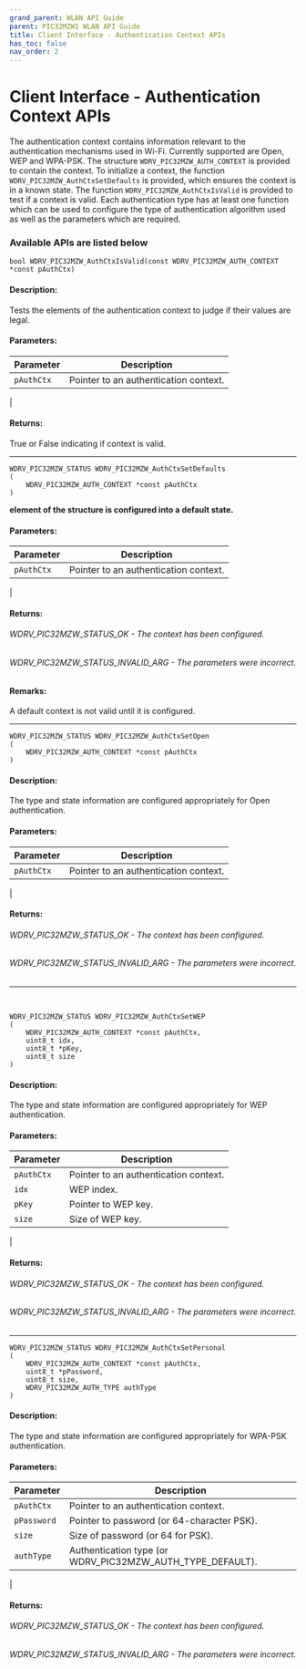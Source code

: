 ```yaml
---
grand_parent: WLAN API Guide
parent: PIC32MZW1 WLAN API Guide
title: Client Interface - Authentication Context APIs
has_toc: false
nav_order: 2
---
```


# Client Interface - Authentication Context APIs

The authentication context contains information relevant to the authentication mechanisms used in Wi-Fi. Currently supported are Open, WEP and WPA-PSK.
The structure ```WDRV_PIC32MZW_AUTH_CONTEXT``` is provided to contain the context.
To initialize a context, the function ```WDRV_PIC32MZW_AuthCtxSetDefaults``` is provided, which ensures the context is in a known state.
The function ```WDRV_PIC32MZW_AuthCtxIsValid``` is provided to test if a context is valid.
Each authentication type has at least one function which can be used to configure the type of authentication algorithm used as well as the parameters which are required.



### Available APIs are listed below

```
bool WDRV_PIC32MZW_AuthCtxIsValid(const WDRV_PIC32MZW_AUTH_CONTEXT *const pAuthCtx)
```

#### Description:
Tests the elements of the authentication context to judge if their values are legal.

#### Parameters:

|	Parameter			 | 						Description								|
|-------------------------|--------------------------------------------------------------|
|```pAuthCtx``` |	Pointer to an authentication context. |
|

#### Returns:
True or False indicating if context is valid.

-----------------------------------------------------------------------------------------------------------------------------------------------------------------------------


```
WDRV_PIC32MZW_STATUS WDRV_PIC32MZW_AuthCtxSetDefaults
(
	WDRV_PIC32MZW_AUTH_CONTEXT *const pAuthCtx
)
```

**element of the structure is configured into a default state.**
  
#### Parameters:

|	Parameter			 | 				Description								|
|-------------------------|-----------------------------------------------------|
| ```pAuthCtx``` |	Pointer to an authentication context. |
|

#### Returns:

###### WDRV_PIC32MZW_STATUS_OK - The context has been configured.
###### WDRV_PIC32MZW_STATUS_INVALID_ARG - The parameters were incorrect.

#### Remarks:
A default context is not valid until it is configured.

-----------------------------------------------------------------------------------------------------------------------------------------------------------------------------


```
WDRV_PIC32MZW_STATUS WDRV_PIC32MZW_AuthCtxSetOpen
(
	WDRV_PIC32MZW_AUTH_CONTEXT *const pAuthCtx
)
```

#### Description:
The type and state information are configured appropriately for Open authentication.

#### Parameters:
|	Parameter			 | 						Description								|
|-------------------------|--------------------------------------------------------------|
| ```pAuthCtx``` |	Pointer to an authentication context. |
|

#### Returns:
###### WDRV_PIC32MZW_STATUS_OK			- The context has been configured.
###### WDRV_PIC32MZW_STATUS_INVALID_ARG		- The parameters were incorrect.

-----------------------------------------------------------------------------------------------------------------------------------------------------------------------------
 
```
WDRV_PIC32MZW_STATUS WDRV_PIC32MZW_AuthCtxSetWEP
(
	WDRV_PIC32MZW_AUTH_CONTEXT *const pAuthCtx, 
	uint8_t idx, 
	uint8_t *pKey, 
	uint8_t size
)
```

#### Description:
The type and state information are configured appropriately for WEP authentication.

#### Parameters:

|	Parameter			 | 						Description								|
|-------------------------|--------------------------------------------------------------|
|```pAuthCtx``` |	Pointer to an authentication context.|
|```idx``` |	WEP index.|
|```pKey``` |	Pointer to WEP key.|
|```size``` |	Size of WEP key.|
|

#### Returns:
###### WDRV_PIC32MZW_STATUS_OK			- The context has been configured.
###### WDRV_PIC32MZW_STATUS_INVALID_ARG		- The parameters were incorrect.

-----------------------------------------------------------------------------------------------------------------------------------------------------------------------------

```
WDRV_PIC32MZW_STATUS WDRV_PIC32MZW_AuthCtxSetPersonal
(
	WDRV_PIC32MZW_AUTH_CONTEXT *const pAuthCtx, 
	uint8_t *pPassword, 
	uint8_t size, 
	WDRV_PIC32MZW_AUTH_TYPE authType
)
```

#### Description:
The type and state information are configured appropriately for WPA-PSK authentication.

#### Parameters:

|	Parameter			 | 						Description								|
|-------------------------|--------------------------------------------------------------|
|```pAuthCtx``` |	Pointer to an authentication context.|
|```pPassword``` |	Pointer to password (or 64-character PSK).|
|```size ```|	Size of password (or 64 for PSK).|
|```authType``` |	Authentication type (or WDRV_PIC32MZW_AUTH_TYPE_DEFAULT).|
|

#### Returns:
###### WDRV_PIC32MZW_STATUS_OK - The context has been configured.
###### WDRV_PIC32MZW_STATUS_INVALID_ARG - The parameters were incorrect.
 